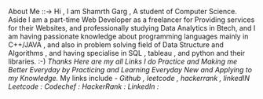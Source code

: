 About Me ::->  Hi , I am Shamrth Garg , A student of Computer Science. Aside I am a part-time Web Developer as a freelancer for Providing services for their Websites, and professionally studying Data Analytics in Btech, and I am having passionate knowledge about programming languages mainly in C++/JAVA , and also in problem solving field of Data Structure and Algorithms , and having specialise in SQL , tableau , and python and their libraries. :-) <be><i>
Thanks Here are my all Links I do Practice and Making me Better Everyday by Practicing and Learning Everyday New and Applying to my Knowledge.</i>
My links include - <i> Github , leetcode , hackerrank , linkedIN </i>
<be><i>
Leetcode :
Codechef :
HackerRank :
LinkedIn :
</i>
